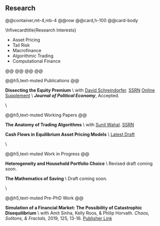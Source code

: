 
## Research


@@container,mt-4,mb-4
@@row
@@card,h-100
@@card-body

\hfivecardtitle{Research Interests}

* Asset Pricing
* Tail Risk
* Macrofinance
* Algorithmic Trading
* Computational Finance

@@
@@
@@
@@






@@h5,text-muted Publications @@

**Dissecting the Equity Premium** \\
with [David Schreindorfer](http://www.davidschreindorfer.com/). [SSRN](https://papers.ssrn.com/sol3/papers.cfm?abstract_id=3452743) [Online Supplement](/assets/DissectingtheEquityPremium_Supplement.pdf) \\
**_Journal of Political Economy_**, Accepted.

\\

@@h5,text-muted Working Papers @@

**The Anatomy of Trading Algorithms** \\
with [Sunil Wahal](https://asu.pure.elsevier.com/en/persons/sunil-wahal). [SSRN](https://papers.ssrn.com/sol3/papers.cfm?abstract_id=3497001)


**Cash Flows in Equilibrium Asset Pricing Models** \\
[Latest Draft](https://tbeason.com/jobmarketmaterials/tylerbeason_jobmarketpaper.pdf)



\\


@@h5,text-muted Work in Progress @@

**Heterogeneity and Household Portfolio Choice** \\
Revised draft coming soon.

**The Mathematics of Saving** \\
Draft coming soon.


\\


@@h5,text-muted Pre-PhD Work @@

**Simulation of a Financial Market: The Possibility of Catastrophic Disequilibrium** \\
with Amit Sinha, Kelly Roos, & Philip Horvath.  _Chaos, Solitons, & Fractals_, 2019, 125, 13-16. [Publisher Link](http://www.sciencedirect.com/science/article/pii/S0960077919301705)

